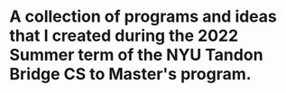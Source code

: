 # A collection of programs and ideas that I created during the 2022 Summer term of the NYU Tandon Bridge CS to Master's program.
